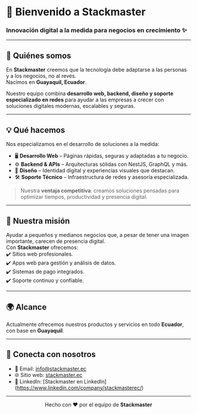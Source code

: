 # 👋 Bienvenido a **Stackmaster**

### Innovación digital a la medida para negocios en crecimiento ✨

---

## 🚀 Quiénes somos
En **Stackmaster** creemos que la tecnología debe adaptarse a las personas y a los negocios, no al revés.  
Nacimos en **Guayaquil, Ecuador**.

Nuestro equipo combina **desarrollo web, backend, diseño y soporte especializado en redes** para ayudar a las empresas a crecer con soluciones digitales modernas, escalables y seguras.

---

## 💡 Qué hacemos
Nos especializamos en el desarrollo de soluciones a la medida:

- 🖥️ **Desarrollo Web** – Páginas rápidas, seguras y adaptadas a tu negocio.  
- ⚙️ **Backend & APIs** – Arquitecturas sólidas con NestJS, GraphQL y más.  
- 🎨 **Diseño** – Identidad digital y experiencias visuales que destacan.  
- 🛠️ **Soporte Técnico** – Infraestructura de redes y asesoría especializada.  

> Nuestra **ventaja competitiva**: creamos soluciones pensadas para optimizar tiempos, productividad y presencia digital.

---

## 🎯 Nuestra misión
Ayudar a pequeños y medianos negocios que, a pesar de tener una imagen importante, carecen de presencia digital.  
Con **Stackmaster** ofrecemos:  
✔️ Sitios web profesionales.  
✔️ Apps web para gestión y análisis de datos.  
✔️ Sistemas de pago integrados.  
✔️ Soporte continuo y confiable.  

---

## 🌍 Alcance
Actualmente ofrecemos nuestros productos y servicios en todo **Ecuador**, con base en **Guayaquil**.  

---

## 🤝 Conecta con nosotros
- 📧 Email: [info@stackmaster.ec](mailto:info@stackmaster.ec)  
- 🌐 Sitio web: [stackmaster.ec](https://stackmaster.ec)  
- 💼 LinkedIn: [Stackmaster en LinkedIn] (https://www.linkedin.com/company/stackmasterec/)
---

<p align="center">
  Hecho con ❤️ por el equipo de <strong>Stackmaster</strong>
</p>
